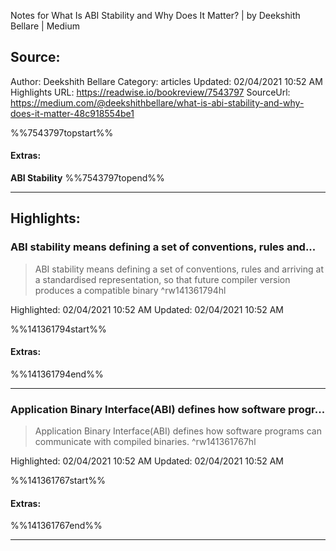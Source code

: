 Notes for What Is ABI Stability and Why Does It Matter? | by Deekshith Bellare | Medium

## Source:
Author: Deekshith Bellare
Category: articles
Updated: 02/04/2021 10:52 AM
Highlights URL: https://readwise.io/bookreview/7543797
SourceUrl: https://medium.com/@deekshithbellare/what-is-abi-stability-and-why-does-it-matter-48c918554be1

%%7543797topstart%%
#### Extras:
**ABI Stability**
%%7543797topend%%


 
-----
 ## Highlights:

### ABI stability means defining a set of conventions, rules and...
>ABI stability means defining a set of conventions, rules and arriving at a standardised representation, so that future compiler version produces a compatible binary ^rw141361794hl


Highlighted: 02/04/2021 10:52 AM
Updated: 02/04/2021 10:52 AM

%%141361794start%%
#### Extras:

%%141361794end%%



------

### Application Binary Interface(ABI) defines how software progr...
>Application Binary Interface(ABI) defines how software programs can communicate with compiled binaries. ^rw141361767hl


Highlighted: 02/04/2021 10:52 AM
Updated: 02/04/2021 10:52 AM

%%141361767start%%
#### Extras:

%%141361767end%%



------

